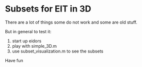 # Subsets for EIT in 3D

There are a lot of things some do not work and some are old stuff.

But in general to test it:

1. start up eidors
1. play with simple_3D.m
1. use subset_visualization.m to see the subsets

Have fun
